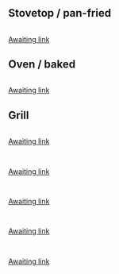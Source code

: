 # 

## Stovetop / pan-fried
```

```
[Awaiting link](url)


## Oven / baked
```

```
[Awaiting link](url)


## Grill
```

```
[Awaiting link](url)


## 
```

```
[Awaiting link](url)


## 
```

```
[Awaiting link](url)


## 
```

```
[Awaiting link](url)


## 
```

```
[Awaiting link](url)
